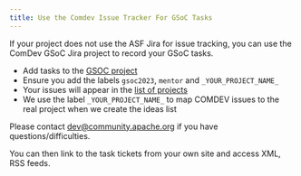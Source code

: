 ```yaml
---
title: Use the Comdev Issue Tracker For GSoC Tasks
---
```


If your project does not use the ASF Jira for issue tracking, you can use
the ComDev GSoC Jira project to record your GSoC tasks.

* Add tasks to the [GSOC project](https://issues.apache.org/jira/browse/GSOC)
* Ensure you add the labels `gsoc2023`, `mentor` and `_YOUR_PROJECT_NAME_`
* Your issues will appear in the [list of projects](https://s.apache.org/gsoc2023ideas)
* We use the label `_YOUR_PROJECT_NAME_` to map COMDEV issues to the real project when we create the ideas list

Please contact dev@community.apache.org if you have questions/difficulties.

You can then link to the task tickets from your own site and access XML, RSS feeds.
